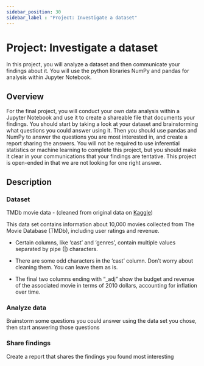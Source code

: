 ```yaml
---
sidebar_position: 30
sidebar_label : "Project: Investigate a dataset"
---
```


# Project: Investigate a dataset

In this project, you will analyze a dataset and then communicate your findings about it. You will use the python libraries NumPy and pandas for analysis within Jupyter Notebook.

## Overview

For the final project, you will conduct your own data analysis within a Jupyter Notebook and use it to create a shareable file that documents your findings. You should start by taking a look at your dataset and brainstorming what questions you could answer using it. Then you should use pandas and NumPy to answer the questions you are most interested in, and create a report sharing the answers. You will not be required to use inferential statistics or machine learning to complete this project, but you should make it clear in your communications that your findings are tentative. This project is open-ended in that we are not looking for one right answer.

## Description

### Dataset

TMDb movie data - (cleaned from original data on [Kaggle](https://www.kaggle.com/tmdb/tmdb-movie-metadata))

This data set contains information about 10,000 movies collected from The Movie Database (TMDb), including user ratings and revenue.

- Certain columns, like ‘cast’ and ‘genres’, contain multiple values separated by pipe (|) characters.

- There are some odd characters in the ‘cast’ column. Don’t worry about cleaning them. You can leave them as is.

- The final two columns ending with “_adj” show the budget and revenue of the associated movie in terms of 2010 dollars, accounting for inflation over time.

### Analyze data

Brainstorm some questions you could answer using the data set you chose, then start answering those questions

### Share findings

Create a report that shares the findings you found most interesting